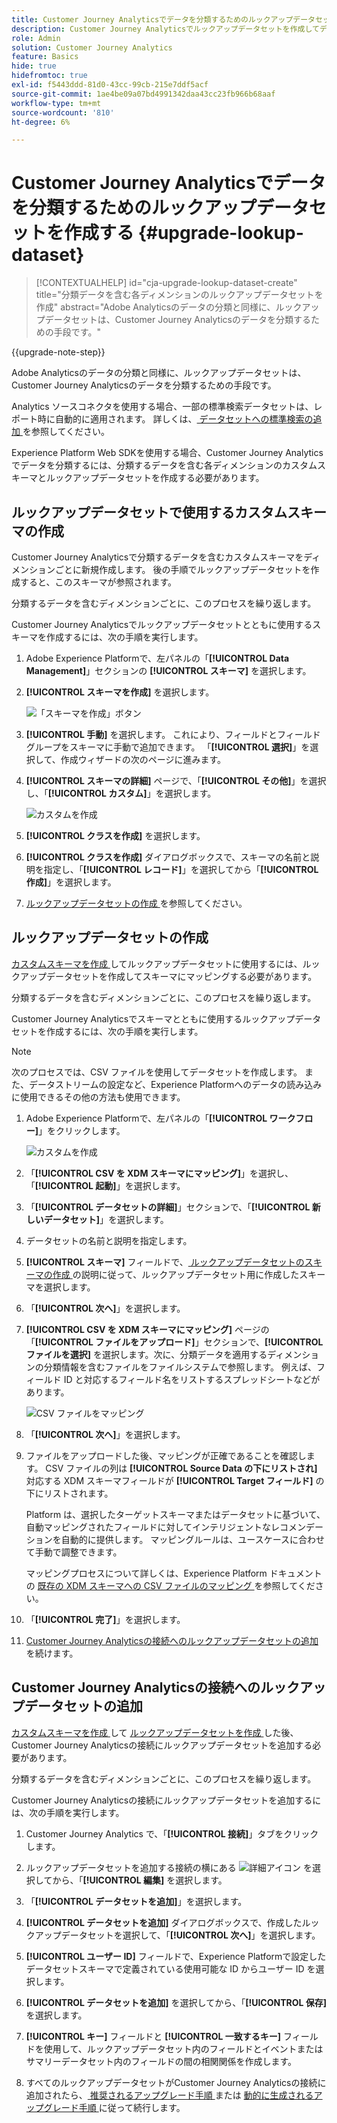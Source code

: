 ```yaml
---
title: Customer Journey Analyticsでデータを分類するためのルックアップデータセットを作成する
description: Customer Journey Analyticsでルックアップデータセットを作成してデータを分類する方法を説明します
role: Admin
solution: Customer Journey Analytics
feature: Basics
hide: true
hidefromtoc: true
exl-id: f5443ddd-81d0-43cc-99cb-215e7ddf5acf
source-git-commit: 1ae4be09a07bd4991342daa43cc23fb966b68aaf
workflow-type: tm+mt
source-wordcount: '810'
ht-degree: 6%

---
```


# Customer Journey Analyticsでデータを分類するためのルックアップデータセットを作成する {#upgrade-lookup-dataset}

<!-- markdownlint-disable MD034 -->

>[!CONTEXTUALHELP]
>id="cja-upgrade-lookup-dataset-create"
>title="分類データを含む各ディメンションのルックアップデータセットを作成"
>abstract="Adobe Analyticsのデータの分類と同様に、ルックアップデータセットは、Customer Journey Analyticsのデータを分類するための手段です。"

<!-- markdownlint-enable MD034 -->

{{upgrade-note-step}}

Adobe Analyticsのデータの分類と同様に、ルックアップデータセットは、Customer Journey Analyticsのデータを分類するための手段です。

Analytics ソースコネクタを使用する場合、一部の標準検索データセットは、レポート時に自動的に適用されます。 詳しくは、[ データセットへの標準検索の追加 ](/help/connections/standard-lookups.md) を参照してください。

Experience Platform Web SDKを使用する場合、Customer Journey Analyticsでデータを分類するには、分類するデータを含む各ディメンションのカスタムスキーマとルックアップデータセットを作成する必要があります。

## ルックアップデータセットで使用するカスタムスキーマの作成

Customer Journey Analyticsで分類するデータを含むカスタムスキーマをディメンションごとに新規作成します。 後の手順でルックアップデータセットを作成すると、このスキーマが参照されます。

分類するデータを含むディメンションごとに、このプロセスを繰り返します。

Customer Journey Analyticsでルックアップデータセットとともに使用するスキーマを作成するには、次の手順を実行します。

1. Adobe Experience Platformで、左パネルの「**[!UICONTROL Data Management]**」セクションの **[!UICONTROL スキーマ]** を選択します。

1. **[!UICONTROL スキーマを作成]** を選択します。

   ![ 「スキーマを作成」ボタン ](assets/schema-create.png)

1. **[!UICONTROL 手動]** を選択します。 これにより、フィールドとフィールドグループをスキーマに手動で追加できます。 「**[!UICONTROL 選択]**」を選択して、作成ウィザードの次のページに進みます。

1. **[!UICONTROL スキーマの詳細]** ページで、「**[!UICONTROL その他]**」を選択し、「**[!UICONTROL カスタム]**」を選択します。

   ![ カスタムを作成 ](assets/schema-custom.png)

1. **[!UICONTROL クラスを作成]** を選択します。

   <!-- add screenshot -->

1. **[!UICONTROL クラスを作成]** ダイアログボックスで、スキーマの名前と説明を指定し、「**[!UICONTROL レコード]**」を選択してから「**[!UICONTROL 作成]**」を選択します。

1. [ ルックアップデータセットの作成 ](#create-a-lookup-dataset) を参照してください。

## ルックアップデータセットの作成

[ カスタムスキーマを作成 ](#create-a-custom-schema-to-use-with-the-lookup-dataset) してルックアップデータセットに使用するには、ルックアップデータセットを作成してスキーマにマッピングする必要があります。

分類するデータを含むディメンションごとに、このプロセスを繰り返します。

Customer Journey Analyticsでスキーマとともに使用するルックアップデータセットを作成するには、次の手順を実行します。

>[!NOTE]
>
>次のプロセスでは、CSV ファイルを使用してデータセットを作成します。 また、データストリームの設定など、Experience Platformへのデータの読み込みに使用できるその他の方法も使用できます。

1. Adobe Experience Platformで、左パネルの「**[!UICONTROL ワークフロー]**」をクリックします。

   ![ カスタムを作成 ](assets/lookup-dataset-workflows.png)

1. 「**[!UICONTROL CSV を XDM スキーマにマッピング]**」を選択し、「**[!UICONTROL 起動]**」を選択します。

1. 「**[!UICONTROL データセットの詳細]**」セクションで、「**[!UICONTROL 新しいデータセット]**」を選択します。

1. データセットの名前と説明を指定します。

1. **[!UICONTROL スキーマ]** フィールドで、[ ルックアップデータセットのスキーマの作成 ](#create-a-schema-for-lookup-datasets) の説明に従って、ルックアップデータセット用に作成したスキーマを選択します。

1. 「**[!UICONTROL 次へ]**」を選択します。

1. **[!UICONTROL CSV を XDM スキーマにマッピング]** ページの「**[!UICONTROL ファイルをアップロード]**」セクションで、**[!UICONTROL ファイルを選択]** を選択します。次に、分類データを適用するディメンションの分類情報を含むファイルをファイルシステムで参照します。 例えば、フィールド ID と対応するフィールド名をリストするスプレッドシートなどがあります。<!-- correct? How can I better explain what this file is?-->

   ![CSV ファイルをマッピング ](assets/lookup-map-csv.png)

1. 「**[!UICONTROL 次へ]**」を選択します。

1. ファイルをアップロードした後、マッピングが正確であることを確認します。 CSV ファイルの列は **[!UICONTROL Source Data の下にリストされ]** 対応する XDM スキーマフィールドが **[!UICONTROL Target フィールド]** の下にリストされます。

   Platform は、選択したターゲットスキーマまたはデータセットに基づいて、自動マッピングされたフィールドに対してインテリジェントなレコメンデーションを自動的に提供します。 マッピングルールは、ユースケースに合わせて手動で調整できます。

   マッピングプロセスについて詳しくは、Experience Platform ドキュメントの [ 既存の XDM スキーマへの CSV ファイルのマッピング ](https://experienceleague.adobe.com/en/docs/experience-platform/ingestion/tutorials/map-csv/existing-schema) を参照してください。

1. 「**[!UICONTROL 完了]**」を選択します。

1. [Customer Journey Analyticsの接続へのルックアップデータセットの追加 ](#add-the-lookup-dataset-to-your-connection-in-customer-journey-analytics) を続けます。

## Customer Journey Analyticsの接続へのルックアップデータセットの追加

[ カスタムスキーマを作成 ](#create-a-custom-schema-to-use-with-the-lookup-dataset) して [ ルックアップデータセットを作成 ](#create-a-lookup-dataset) した後、Customer Journey Analyticsの接続にルックアップデータセットを追加する必要があります。

分類するデータを含むディメンションごとに、このプロセスを繰り返します。

Customer Journey Analyticsの接続にルックアップデータセットを追加するには、次の手順を実行します。

1. Customer Journey Analytics で、「**[!UICONTROL 接続]**」タブをクリックします。

1. ルックアップデータセットを追加する接続の横にある ![ 詳細アイコン ](assets/More.svg) を選択してから、「**[!UICONTROL 編集]** を選択します。

   <!-- add screenshot -->

1. 「**[!UICONTROL データセットを追加]**」を選択します。

1. **[!UICONTROL データセットを追加]** ダイアログボックスで、作成したルックアップデータセットを選択して、「**[!UICONTROL 次へ]**」を選択します。

1. **[!UICONTROL ユーザー ID]** フィールドで、Experience Platformで設定したデータセットスキーマで定義されている使用可能な ID からユーザー ID を選択します。<!-- fill out other fields? -->

1. **[!UICONTROL データセットを追加]** を選択してから、「**[!UICONTROL 保存]** を選択します。

   <!-- is there a step right in between here where you select the dataset -->

1. **[!UICONTROL キー]** フィールドと **[!UICONTROL 一致するキー]** フィールドを使用して、ルックアップデータセット内のフィールドとイベントまたはサマリーデータセット内のフィールドの間の相関関係を作成します。

1. すべてのルックアップデータセットがCustomer Journey Analyticsの接続に追加されたら、[ 推奨されるアップグレード手順 ](/help/getting-started/cja-upgrade/cja-upgrade-recommendations.md#recommended-upgrade-steps-for-most-organizations) または [ 動的に生成されるアップグレード手順 ](https://gigazelle.github.io/cja-ttv/) に従って続行します。

